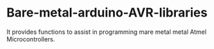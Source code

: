 # Bare-metal-arduino-AVR-libraries
It provides functions to assist in programming mare metal metal Atmel Microcontrollers.
